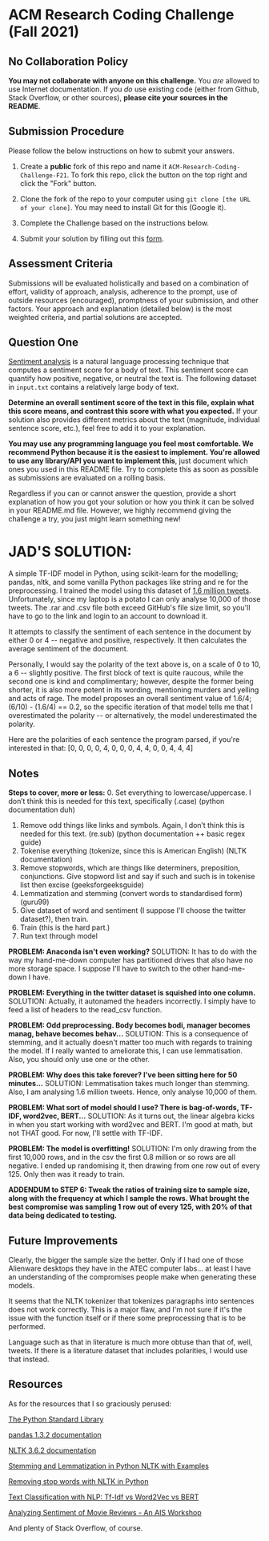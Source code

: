 # ACM Research Coding Challenge (Fall 2021)

## [](https://github.com/ACM-Research/Coding-Challenge-F21#no-collaboration-policy)No Collaboration Policy

**You may not collaborate with anyone on this challenge.**  You  _are_  allowed to use Internet documentation. If you  _do_  use existing code (either from Github, Stack Overflow, or other sources),  **please cite your sources in the README**.

## [](https://github.com/ACM-Research/Coding-Challenge-F21#submission-procedure)Submission Procedure

Please follow the below instructions on how to submit your answers.

1.  Create a  **public**  fork of this repo and name it  `ACM-Research-Coding-Challenge-F21`. To fork this repo, click the button on the top right and click the "Fork" button.

2.  Clone the fork of the repo to your computer using  `git clone [the URL of your clone]`. You may need to install Git for this (Google it).

3.  Complete the Challenge based on the instructions below.

4.  Submit your solution by filling out this [form](https://acmutd.typeform.com/to/zF1IcBGR).

## Assessment Criteria 

Submissions will be evaluated holistically and based on a combination of effort, validity of approach, analysis, adherence to the prompt, use of outside resources (encouraged), promptness of your submission, and other factors. Your approach and explanation (detailed below) is the most weighted criteria, and partial solutions are accepted. 

## [](https://github.com/ACM-Research/Coding-Challenge-S21#question-one)Question One

[Sentiment analysis](https://en.wikipedia.org/wiki/Sentiment_analysis) is a natural language processing technique that computes a sentiment score for a body of text. This sentiment score can quantify how positive, negative, or neutral the text is. The following dataset in  `input.txt`  contains a relatively large body of text.

**Determine an overall sentiment score of the text in this file, explain what this score means, and contrast this score with what you expected.**  If your solution also provides different metrics about the text (magnitude, individual sentence score, etc.), feel free to add it to your explanation.   

**You may use any programming language you feel most comfortable. We recommend Python because it is the easiest to implement. You're allowed to use any library/API you want to implement this**, just document which ones you used in this README file. Try to complete this as soon as possible as submissions are evaluated on a rolling basis.

Regardless if you can or cannot answer the question, provide a short explanation of how you got your solution or how you think it can be solved in your README.md file. However, we highly recommend giving the challenge a try, you just might learn something new!

# JAD'S SOLUTION:

A simple TF-IDF model in Python, using scikit-learn for the modelling; pandas, nltk, and some vanilla Python packages like string and re for the preprocessing.
I trained the model using this dataset of [1.6 million tweets](https://www.kaggle.com/kazanova/sentiment140). Unfortunately, since my laptop is a potato I can only analyse 10,000 of those tweets. The .rar and .csv file both exceed GitHub's file size limit, so you'll have to go to the link and login to an account to download it.

It attempts to classify the sentiment of each sentence in the document by either 0 or 4 -- negative and positive, respectively. It then calculates the average sentiment of the document. 

Personally, I would say the polarity of the text above is, on a scale of 0 to 10, a 6 -- slightly positive. The first block of text is quite raucous, while the second one is kind and complimentary; however, despite the former being shorter, it is also more potent in its wording, mentioning murders and yelling and acts of rage. 
The model proposes an overall sentiment value of 1.6/4; (6/10) - (1.6/4) == 0.2, so the specific iteration of that model tells me that I overestimated the polarity -- or alternatively, the model underestimated the polarity.

Here are the polarities of each sentence the program parsed, if you're interested in that: [0, 0, 0, 0, 4, 0, 0, 0, 4, 4, 0, 0, 4, 4, 4]

## Notes

**Steps to cover, more or less:** 
0. Set everything to lowercase/uppercase. I don’t think this is needed for this text, specifically (.case) (python documentation duh)
1. Remove odd things like links and symbols. Again, I don’t think this is needed for this text. (re.sub) (python documentation ++ basic regex guide) 
2. Tokenise everything (tokenize, since this is American English) (NLTK documentation)
3. Remove stopwords, which are things like determiners, preposition, conjunctions. Give stopword list and say if such and such is in tokenise list then excise (geeksforgeeksguide)
4. Lemmatization and stemming (convert words to standardised form) (guru99)
5. Give dataset of word and sentiment (I suppose I'll choose the twitter dataset?), then train.
6. Train (this is the hard part.)
7. Run text through model

**PROBLEM: Anaconda isn't even working?**
SOLUTION: It has to do with the way my hand-me-down computer has partitioned drives that also have no more storage space. I suppose I'll have to switch to the other hand-me-down I have.

**PROBLEM: Everything in the twitter dataset is squished into one column.**
SOLUTION: Actually, it autonamed the headers incorrectly. I simply have to feed a list of headers to the read_csv function.

**PROBLEM: Odd preprocessing. Body becomes bodi, manager becomes manag, behave becomes behav...**
SOLUTION: This is a consequence of stemming, and it actually doesn't matter too much with regards to training the model. If I really wanted to ameliorate this, I can use lemmatisation. Also, you should only use one or the other.

**PROBLEM: Why does this take forever? I've been sitting here for 50 minutes...**
SOLUTION: Lemmatisation takes much longer than stemming. Also, I am analysing 1.6 million tweets. Hence, only analyse 10,000 of them.

**PROBLEM: What sort of model should I use? There is bag-of-words, TF-IDF, word2vec, BERT...**
SOLUTION: As it turns out, the linear algebra kicks in when you start working with word2vec and BERT. I'm good at math, but not THAT good. For now, I'll settle with TF-IDF.

**PROBLEM: The model is overfitting!**
SOLUTION: I'm only drawing from the first 10,000 rows, and in the csv the first 0.8 million or so rows are all negative.  I ended up randomising it, then drawing from one row out of every 125. Only then was it ready to train.

__ADDENDUM to STEP 6: Tweak the ratios of training size to sample size, along with the frequency at which I sample the rows. What brought the best compromise was sampling 1 row out of every 125, with 20% of that data being dedicated to testing.__

## Future Improvements

Clearly, the bigger the sample size the better. Only if I had one of those Alienware desktops they have in the ATEC computer labs... at least I have an understanding of the compromises people make when generating these models.

It seems that the NLTK tokenizer that tokenizes paragraphs into sentences does not work correctly. This is a major flaw, and I'm not sure if it's the issue with the function itself or if there some preprocessing that is to be performed.

Language such as that in literature is much more obtuse than that of, well, tweets. If there is a literature dataset that includes polarities, I would use that instead.

## Resources
As for the resources that I so graciously perused:

[The Python Standard Library](https://docs.python.org/3/library/index.html)

[pandas 1.3.2 documentation](https://pandas.pydata.org/)

[NLTK 3.6.2 documentation](https://www.nltk.org/)


[Stemming and Lemmatization in Python NLTK with Examples](https://www.guru99.com/stemming-lemmatization-python-nltk.html)

[Removing stop words with NLTK in Python](https://www.geeksforgeeks.org/removing-stop-words-nltk-python/)

[Text Classification with NLP: Tf-Idf vs Word2Vec vs BERT](https://towardsdatascience.com/text-classification-with-nlp-tf-idf-vs-word2vec-vs-bert-41ff868d1794)

[Analyzing Sentiment of Movie Reviews - An AIS Workshop](https://www.youtube.com/watch?v=iD9fxZUcddc)

And plenty of Stack Overflow, of course.

 

